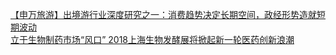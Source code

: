   
[【申万旅游】出境游行业深度研究之一：消费趋势决定长期空间，政经形势造就短期波动](http://www.dianyue.me/archives/446/yhrghox5koxr6jsj/)  
[立于生物制药市场“风口” 2018上海生物发酵展将掀起新一轮医药创新浪潮](http://www.dianyue.me/archives/861/bbecfwmzezirsvve/)